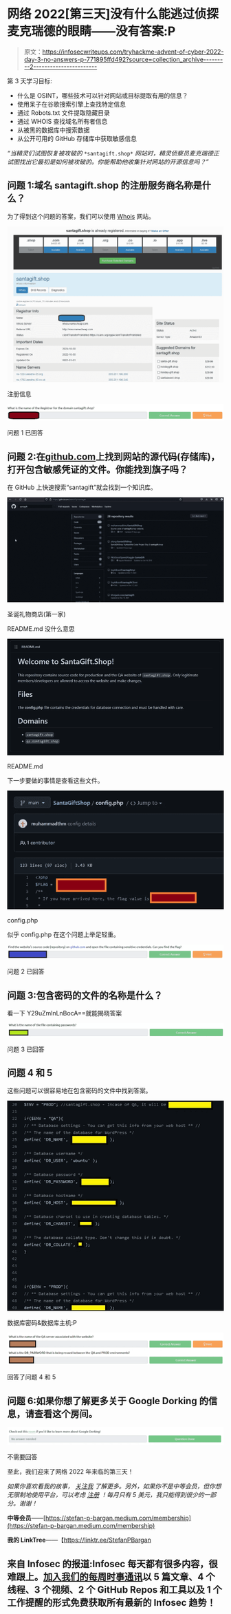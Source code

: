 # 网络 2022[第三天]没有什么能逃过侦探麦克瑞德的眼睛——没有答案:P

> 原文：<https://infosecwriteups.com/tryhackme-advent-of-cyber-2022-day-3-no-answers-p-771895ffd492?source=collection_archive---------2----------------------->

第 3 天学习目标:

*   什么是 OSINT，哪些技术可以针对网站或目标提取有用的信息？
*   使用呆子在谷歌搜索引擎上查找特定信息
*   通过 Robots.txt 文件提取隐藏目录
*   通过 WHOIS 查找域名所有者信息
*   从被黑的数据库中搜索数据
*   从公开可用的 GitHub 存储库中获取敏感信息

*“当精灵们试图恢复被攻破的* `*santagift.shop*` *网站时，精灵侦察员麦克瑞德正试图找出它最初是如何被攻破的。你能帮助他收集针对网站的开源信息吗？”*

## 问题 1:域名 santagift.shop 的注册服务商名称是什么？

为了得到这个问题的答案，我们可以使用 [Whois](https://who.is/) 网站。

![](img/e601152c74f692b3115dad52e9ab9ad7.png)

注册信息

![](img/63e9db9e91a08e8244938db96b27ff39.png)

问题 1 已回答

## 问题 2:在[github.com](https://github.com/)上找到网站的源代码(存储库)，打开包含敏感凭证的文件。你能找到旗子吗？

在 GitHub 上快速搜索“santagift”就会找到一个知识库。

![](img/d1f67374eb3b59b2e9aa809d6efb5615.png)

圣诞礼物商店(第一家)

README.md 没什么意思

![](img/db661047a2f50c65fc2c6f81651e082d.png)

README.md

下一步要做的事情是查看这些文件。

![](img/700f0d90c144d1ff519ceb2891179d6d.png)

config.php

似乎 config.php 在这个问题上举足轻重。

![](img/65965cb89adb28d39dcfbd21eca8aefd.png)

问题 2 已回答

## 问题 3:包含密码的文件的名称是什么？

看一下 Y29uZmlnLnBocA==就能揭晓答案

![](img/4d964c4181d25c54e3d2016c3614515b.png)

问题 3 已回答

## 问题 4 和 5

这些问题可以很容易地在包含密码的文件中找到答案。

![](img/518c3a85eabf91598b0817a7525b58a3.png)

数据库密码&数据库主机:P

![](img/c5979f9340a4f554d065f4b65d9a7993.png)

回答了问题 4 和 5

## 问题 6:如果你想了解更多关于 Google Dorking 的信息，请查看这个房间。

![](img/51452fd43b85e4964b3971687f89d456.png)

不需要回答

至此，我们迎来了网络 2022 年来临的第三天！

*如果你喜欢看我的故事，* [*关注我*](https://medium.com/@stefan-p-bargan) *了解更多。另外，如果你不是中等会员，但你想无限制地使用平台，可以考虑* [*注册*](https://stefan-p-bargan.medium.com/membership) *！每月只有 5 美元，我只能得到很少的一部分。谢谢！*

**中等会员**——[https://stefan-p-bargan.medium.com/membership](https://stefan-p-bargan.medium.com/membership)

**我的 LinkTree**——【https://linktr.ee/StefanPBargan 

## 来自 Infosec 的报道:Infosec 每天都有很多内容，很难跟上。[加入我们的每周时事通讯](https://weekly.infosecwriteups.com/)以 5 篇文章、4 个线程、3 个视频、2 个 GitHub Repos 和工具以及 1 个工作提醒的形式免费获取所有最新的 Infosec 趋势！